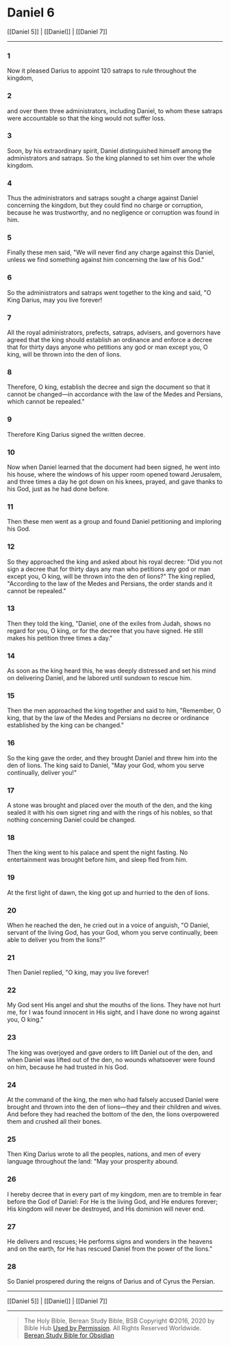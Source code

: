 # Daniel 6

[[Daniel 5]] | [[Daniel]] | [[Daniel 7]]

---

### 1
Now it pleased Darius to appoint 120 satraps to rule throughout the kingdom,

### 2
and over them three administrators, including Daniel, to whom these satraps were accountable so that the king would not suffer loss.

### 3
Soon, by his extraordinary spirit, Daniel distinguished himself among the administrators and satraps. So the king planned to set him over the whole kingdom.

### 4
Thus the administrators and satraps sought a charge against Daniel concerning the kingdom, but they could find no charge or corruption, because he was trustworthy, and no negligence or corruption was found in him.

### 5
Finally these men said, "We will never find any charge against this Daniel, unless we find something against him concerning the law of his God."

### 6
So the administrators and satraps went together to the king and said, "O King Darius, may you live forever!

### 7
All the royal administrators, prefects, satraps, advisers, and governors have agreed that the king should establish an ordinance and enforce a decree that for thirty days anyone who petitions any god or man except you, O king, will be thrown into the den of lions.

### 8
Therefore, O king, establish the decree and sign the document so that it cannot be changed—in accordance with the law of the Medes and Persians, which cannot be repealed."

### 9
Therefore King Darius signed the written decree.

### 10
Now when Daniel learned that the document had been signed, he went into his house, where the windows of his upper room opened toward Jerusalem, and three times a day he got down on his knees, prayed, and gave thanks to his God, just as he had done before.

### 11
Then these men went as a group and found Daniel petitioning and imploring his God.

### 12
So they approached the king and asked about his royal decree: "Did you not sign a decree that for thirty days any man who petitions any god or man except you, O king, will be thrown into the den of lions?" The king replied, "According to the law of the Medes and Persians, the order stands and it cannot be repealed."

### 13
Then they told the king, "Daniel, one of the exiles from Judah, shows no regard for you, O king, or for the decree that you have signed. He still makes his petition three times a day."

### 14
As soon as the king heard this, he was deeply distressed and set his mind on delivering Daniel, and he labored until sundown to rescue him.

### 15
Then the men approached the king together and said to him, "Remember, O king, that by the law of the Medes and Persians no decree or ordinance established by the king can be changed."

### 16
So the king gave the order, and they brought Daniel and threw him into the den of lions. The king said to Daniel, "May your God, whom you serve continually, deliver you!"

### 17
A stone was brought and placed over the mouth of the den, and the king sealed it with his own signet ring and with the rings of his nobles, so that nothing concerning Daniel could be changed.

### 18
Then the king went to his palace and spent the night fasting. No entertainment was brought before him, and sleep fled from him.

### 19
At the first light of dawn, the king got up and hurried to the den of lions.

### 20
When he reached the den, he cried out in a voice of anguish, "O Daniel, servant of the living God, has your God, whom you serve continually, been able to deliver you from the lions?"

### 21
Then Daniel replied, "O king, may you live forever!

### 22
My God sent His angel and shut the mouths of the lions. They have not hurt me, for I was found innocent in His sight, and I have done no wrong against you, O king."

### 23
The king was overjoyed and gave orders to lift Daniel out of the den, and when Daniel was lifted out of the den, no wounds whatsoever were found on him, because he had trusted in his God.

### 24
At the command of the king, the men who had falsely accused Daniel were brought and thrown into the den of lions—they and their children and wives. And before they had reached the bottom of the den, the lions overpowered them and crushed all their bones.

### 25
Then King Darius wrote to all the peoples, nations, and men of every language throughout the land: "May your prosperity abound.

### 26
I hereby decree that in every part of my kingdom, men are to tremble in fear before the God of Daniel: For He is the living God, and He endures forever; His kingdom will never be destroyed, and His dominion will never end.

### 27
He delivers and rescues; He performs signs and wonders in the heavens and on the earth, for He has rescued Daniel from the power of the lions."

### 28
So Daniel prospered during the reigns of Darius and of Cyrus the Persian.

---

[[Daniel 5]] | [[Daniel]] | [[Daniel 7]]

---

> The Holy Bible, Berean Study Bible, BSB
> Copyright &copy;2016, 2020 by Bible Hub
> [Used by Permission](https://berean.bible/terms.htm). All Rights Reserved Worldwide.
> [Berean Study Bible for Obsidian](https://github.com/gapmiss/berean-study-bible-for-obsidian)

